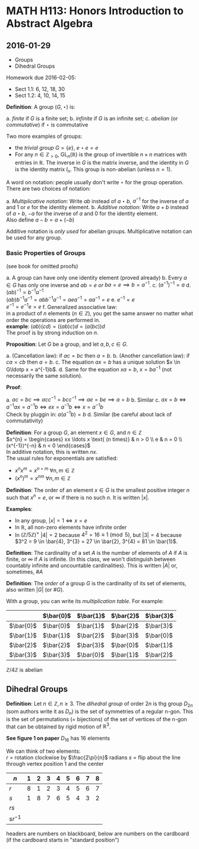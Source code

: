 # MATH H113: Honors Introduction to Abstract Algebra
## 2016-01-29

- Groups
- Dihedral Groups

Homework due 2016-02-05:

- Sect 1.1: 6, 12, 18, 30
- Sect 1.2: 4, 10, 14, 15

**Definition**: A group $(G, \star)$ is:

a. *finite* if $G$ is a finite set;
b. *infinite* if $G$ is an infinite set;
c. *abelian* (or *commutative*) if $\star$ is commutative

Two more examples of groups:

- the *trivial group* $G = \{e\}$, $e \star e = e$
- For any $n \in \mathbb{Z}_{> 0}$, $\text{GL}_{n}(\mathbb{R})$ is the group of invertible $n \times n$ matrices with entries in $\mathbb{R}$. The inverse in $G$ is the matrix inverse, and the identity in $G$ is the identity matrix $I_n$. This group is non-abelian (unless $n = 1$).

A word on notation: people usually don't write $\star$ for the group operation. There are two choices of notation:

a. *Multiplicative notation*: Write $ab$ instead of $a \star b$, $a^{-1}$ for the inverse of $a$ and 1 or $e$ for the identity element.
b. *Additive notation*: Write $a + b$ instead of $a \star b$, $-a$ for the inverse of $a$ and $0$ for the identity element. \
   Also define $a - b = a + (-b)$

Additive notation is *only used* for abelian groups. Multiplicative notation can be used for any group.

### Basic Properties of Groups
(see book for omitted proofs)

a. A group can have only one identity element (proved already)
b. Every $a \in G$ has only one inverse and $ab = e$ *or* $ba = e \implies b = a^{-1}$.
c. $(a^{-1})^{-1} = a$
d. $(ab)^{-1} = b^{-1}a^{-1}$ \
   $(ab)b^{-1}a^{-1} = abb^{-1}a^{-1} = aea^{-1} = aa^{-1} = e$
e. $e^{-1} = e$ \
   $e^{-1} = e^{-1}e = e$
f. Generalized associative law: \
   in a product of $n$ elements ($n \in \mathbb{Z}$), you get the same answer no matter what order the operations are performed in. \
   **example**: $(ab)(cd) = ((ab)c)d = (a(bc))d$ \
   The proof is by strong induction on $n$.

**Proposition**: Let $G$ be a group, and let $a, b, c \in G$.

a. (Cancellation law): if $ac = bc$ then $a = b$.
b. (Another cancellation law): if $ca = cb$ then $a = b$.
c. The equation $ax = b$ has a unique solution $x \in G\ldotp x = a^{-1}b$.
d. Same for the equation $xa = b$, $x = ba^{-1}$ (not necessarily the same solution).

**Proof**:

a. $ac = bc \implies acc^{-1} = bcc^{-1} \implies ae = be \implies a = b$
b. Similar
c. $ax = b \iff a^{-1}ax = a^{-1}b \iff ex = a^{-1}b \iff x = a^{-1}b$ \
   Check by pluggin in: $a(a^{-1}b) = b$
d. Similar (be careful about lack of commutativity)

**Definition**: For a group $G$, an element $x \in G$, and $n \in \mathbb{Z}$ \
    $x^{n} = \begin{cases}
        xx \ldots x \text{ (n times)} & n > 0 \\
        e & n = 0 \\
        (x^{-1})^{-n} & n < 0
    \end{cases}$ \
In additive notation, this is written $nx$. \
The usual rules for exponentials are satisfied:

- $x^{n}x^{m} = x^{n + m}\ \forall n, m \in \mathbb{Z}$
- $(x^{n})^{m} = x^{nm}\ \forall n, m \in \mathbb{Z}$

**Definition**: The order of an element $x \in G$ is the smallest positive integer $n$ such that $x^n = e$, or $\infty$ if there is no such $n$. It is written $|x|$.

**Examples**:

- In any group, $|x| = 1 \iff x = e$
- In $\mathbb{R}$, all non-zero elements have infinite order
- In $(\mathbb{Z}/5\mathbb{Z})^{\times}$ $|4| = 2$ because $4^2 = 16 \equiv 1 \pmod{5}$, but $|3| = 4$ because $3^2 = 9 \in \bar{4}, 3^{3} = 27 \in \bar{2}, 3^{4} = 81 \in \bar{1}$.

**Definition**: The cardinality of a set $A$ is the number of elements of $A$ if $A$ is finite, or $\infty$ if $A$ is infinite. (In this class, we won't distinguish between countably infinite and uncountable cardinalities). This is written $|A|$ or, sometimes, $\#A$

**Definition**: The *order* of a group $G$ is the cardinality of its set of elements, also written $|G|$ (or $\#G$).

With a group, you can write its *multiplication table*. For example:

|           | $\bar{0}$ | $\bar{1}$ | $\bar{2}$ | $\bar{3}$ |
|-----------|-----------|-----------|-----------|-----------|
| $\bar{0}$ | $\bar{0}$ | $\bar{1}$ | $\bar{2}$ | $\bar{3}$ |
| $\bar{1}$ | $\bar{1}$ | $\bar{2}$ | $\bar{3}$ | $\bar{0}$ |
| $\bar{2}$ | $\bar{2}$ | $\bar{3}$ | $\bar{0}$ | $\bar{1}$ |
| $\bar{3}$ | $\bar{3}$ | $\bar{0}$ | $\bar{1}$ | $\bar{2}$ |

$\mathbb{Z}/4\mathbb{Z}$ is abelian

## Dihedral Groups

**Definition**: Let $n \in \mathbb{Z}, n \ge 3$. The *dihedral group* of order $2n$ is thg group $D_{2n}$ (som authors write it as $D_n$) is the set of symmetries of a regular n-gon. This is the set of permutations (= bijections) of the set of vertices of the n-gon that can be obtained by rigid motion of $\mathbb{R}^3$.

**See figure 1 on paper**
$D_{16}$ has 16 elements

We can think of two elements: \
$r$ = rotation clockwise by $\frac{2\pi}{n}$ radians
$s$ = flip about the line through vertex position 1 and the center

| $n$       | 1 | 2 | 3 | 4 | 5 | 6 | 7 | 8 |
|-----------|---|---|---|---|---|---|---|---|
| $r$       | 8 | 1 | 2 | 3 | 4 | 5 | 6 | 7 |
| $s$       | 1 | 8 | 7 | 6 | 5 | 4 | 3 | 2 |
| $rs$      |   |   |   |   |   |   |   |   |
| $sr^{-1}$ |   |   |   |   |   |   |   |   |

headers are numbers on blackboard, below are numbers on the cardboard (if the cardboard starts in "standard position")
